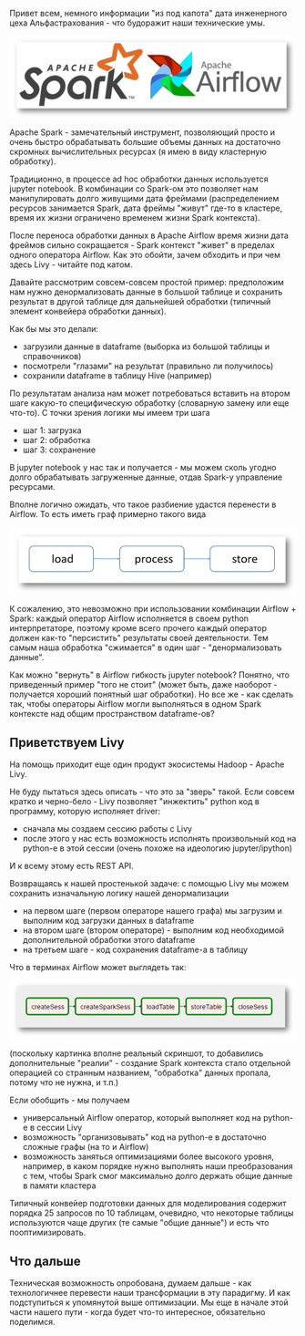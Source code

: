 Привет всем, немного информации "из под капота" дата инженерного цеха Альфастрахования - что будоражит наши технические умы. 

![image](../images/spark_airflow.png)

Apache Spark - замечательный инструмент, позволяющий просто и очень быстро обрабатывать большие объемы данных на достаточно скромных вычислительных ресурсах (я имею в виду кластерную обработку). 

Традиционно, в процессе ad hoc обработки данных используется jupyter notebook. В комбинации со Spark-ом это позволяет нам манипулировать долго живущими дата фреймами (распределением ресурсов занимается Spark, дата фреймы "живут" где-то в кластере, время их жизни ограничено временем жизни Spark контекста).

После переноса обработки данных в Apache Airflow время жизни дата фреймов сильно сокращается - Spark контекст "живет" в пределах одного оператора Airflow. Как это обойти, зачем обходить и при чем здесь Livy - читайте под катом.

<cut />

Давайте рассмотрим совсем-совсем простой пример: предположим нам нужно денормализовать данные в большой таблице и сохранить результат в другой таблице для дальнейшей обработки (типичный элемент конвейера обработки данных).

Как бы мы это делали:

* загрузили данные в dataframe (выборка из большой таблицы и справочников)
* посмотрели "глазами" на результат (правильно ли получилось)
* сохранили dataframe в таблицу Hive (например) 

По результатам анализа нам может потребоваться вставить на втором шаге какую-то специфическую обработку (словарную замену или еще что-то). С точки зрения логики мы имеем три шага

* шаг 1: загрузка
* шаг 2: обработка
* шаг 3: сохранение

В jupyter notebook у нас так и получается - мы можем сколь угодно долго обрабатывать загруженные данные, отдав Spark-у управление ресурсами.

Вполне логично ожидать, что такое разбиение удастся перенести в Airflow. То есть иметь граф примерно такого вида

![image](../images/gr1.png)

К сожалению, это невозможно при использовании комбинации Airflow + Spark: каждый оператор Airflow исполняется в своем python интерпретаторе, поэтому кроме всего прочего каждый оператор должен как-то "персистить" результаты своей деятельности. Тем самым наша обработка "сжимается" в один шаг - "денормализовать данные".

Как можно "вернуть" в Airflow гибкость jupyter notebook? Понятно, что приведенный пример "того не стоит" (может быть, даже наоборот - получается хороший понятный шаг обработки). Но все же - как сделать так, чтобы операторы Airflow могли выполняться в одном Spark контексте над общим пространством dataframe-ов?

## Приветствуем Livy

На помощь приходит еще один продукт экосистемы Hadoop - Apache Livy.

Не буду пытаться здесь описать - что это за "зверь" такой. Если совсем кратко и черно-бело - Livy позволяет "инжектить" python код в программу, которую исполняет driver: 

* сначала мы создаем сессию работы с Livy
* после этого у нас есть возможность исполнять произвольный код на python-е в этой сессии (очень похоже на идеологию jupyter/ipython)

И к всему этому есть REST API.

Возвращаясь к нашей простенькой задаче: с помощью Livy мы можем сохранить изначальную логику нашей денормализации

* на первом шаге (первом операторе нашего графа) мы загрузим и выполним код загрузки данных в dataframe
* на втором шаге (втором операторе) - выполним код необходимой дополнительной обработки этого dataframe
* на третьем шаге - код сохранения dataframe-а в таблицу 

Что в терминах Airflow может выглядеть так:

![image](../images/gr2.png)

(поскольку картинка вполне реальный скриншот, то добавились дополнительные "реалии" - создание Spark контекста стало отдельной операцией со странным названием, "обработка" данных пропала, потому что не нужна, и т.п.)

Если обобщить - мы получаем

* универсальный Airflow оператор, который выполняет код на python-е в сессии Livy
* возможность "организовывать" код на python-е в достаточно сложные графы (на то и Airflow)
* возможность заняться оптимизациями более высокого уровня, например, в каком порядке нужно выполнять наши преобразования с тем, чтобы Spark смог максимально долго держать общие данные в памяти кластера

Типичный конвейер подготовки данных для моделирования содержит порядка 25 запросов по 10 таблицам, очевидно, что некоторые таблицы используются чаще других (те самые "общие данные") и есть что пооптимизировать.
 
## Что дальше

Техническая возможность опробована, думаем дальше - как технологичнее перевести наши трансформации в эту парадигму. И как подступиться к упомянутой выше оптимизации. Мы еще в начале этой части нашего пути - когда будет что-то интересное, обязательно поделимся.
